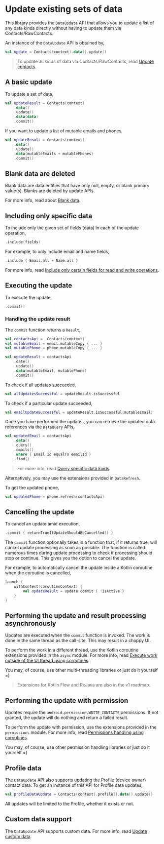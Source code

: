 # Update existing sets of data

This library provides the `DataUpdate` API that allows you to update a list of any data kinds 
directly without having to update them via Contacts/RawContacts.

An instance of the `DataUpdate` API is obtained by,

```kotlin
val update = Contacts(context).data().update()
```

> To update all kinds of data via Contacts/RawContacts, read [Update contacts](./../basics/update-contacts.md).

## A basic update

To update a set of data,

```kotlin
val updateResult = Contacts(context)
    .data()
    .update()
    .data(data)
    .commit()
```

If you want to update a list of mutable emails and phones,

```kotlin
val updateResult = Contacts(context)
    .data()
    .update()
    .data(mutableEmails + mutablePhones)
    .commit()
```

## Blank data are deleted

Blank data are data entities that have only null, empty, or blank primary value(s). Blanks are 
deleted by update APIs.

For more info, read about [Blank data](./../entities/about-blank-data.md).

## Including only specific data

To include only the given set of fields (data) in each of the update operation,

```kotlin
.include(fields)
```

For example, to only include email and name fields,

```kotlin
.include { Email.all + Name.all }
```

For more info, read [Include only certain fields for read and write operations](./../entities/include-only-desired-data.md).

## Executing the update

To execute the update,

```kotlin
.commit()
```

### Handling the update result

The `commit` function returns a `Result`,

```kotlin
val contactsApi =  Contacts(context)
val mutableEmail = email.mutableCopy { ... }
val mutablePhone = phone.mutableCopy { ... }

val updateResult = contactsApi
    .date()
    .update()
    .data(mutableEmail, mutablePhone)
    .commit()
```

To check if all updates succeeded,

```kotlin
val allUpdatesSuccessful = updateResult.isSuccessful
```

To check if a particular update succeeded,

```kotlin
val emailUpdateSuccessful = updateResult.isSuccessful(mutableEmail)
```

Once you have performed the updates, you can retrieve the updated data references via the 
`DataQuery` APIs,

```kotlin
val updatedEmail = contactsApi
    .data()
    .query()
    .emails()
    .where { Email.Id equalTo emailId }
    .find()
```

> For more info, read [Query specific data kinds](./../data/query-data-sets.md).

Alternatively, you may use the extensions provided in `DataRefresh`.

To get the updated phone,

```kotlin
val updatedPhone = phone.refresh(contactsApi)
```

## Cancelling the update

To cancel an update amid execution,

```kotlin
.commit { returnTrueIfUpdateShouldBeCancelled() }
```

The `commit` function optionally takes in a function that, if it returns true, will cancel update
processing as soon as possible. The function is called numerous times during update processing to
check if processing should stop or continue. This gives you the option to cancel the update.

For example, to automatically cancel the update inside a Kotlin coroutine when the coroutine is cancelled,

```kotlin
launch {
    withContext(coroutineContext) {
        val updateResult = update.commit { !isActive }
    }
}
```

## Performing the update and result processing asynchronously

Updates are executed when the `commit` function is invoked. The work is done in the same thread as
the call-site. This may result in a choppy UI.

To perform the work in a different thread, use the Kotlin coroutine extensions provided in the `async` module.
For more info, read [Execute work outside of the UI thread using coroutines](./../async/async-execution-coroutines.md).

You may, of course, use other multi-threading libraries or just do it yourself =)

> Extensions for Kotlin Flow and RxJava are also in the v1 roadmap.

## Performing the update with permission

Updates require the `android.permission.WRITE_CONTACTS` permissions. If not granted, the update 
will do nothing and return a failed result.

To perform the update with permission, use the extensions provided in the `permissions` module.
For more info, read [Permissions handling using coroutines](./../permissions/permissions-handling-coroutines.md).

You may, of course, use other permission handling libraries or just do it yourself =)

## Profile data

The `DataUpdate` API also supports updating the Profile (device owner) contact data. To get an 
instance of this API for Profile data updates,

```kotlin
val profileDataUpdate = Contacts(context).profile().data().update()
```

All updates will be limited to the Profile, whether it exists or not.

## Custom data support
 
The `DataUpdate` API supports custom data. For more info, read [Update custom data](./../customdata/update-custom-data.md).
